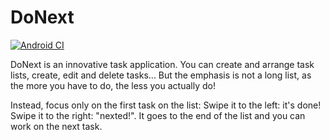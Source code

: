# DoNext

[![Android CI](https://github.com/wismna/DoNext/actions/workflows/android.yaml/badge.svg)](https://github.com/wismna/DoNext/actions/workflows/android.yaml)

DoNext is an innovative task application.
You can create and arrange task lists, create, edit and delete tasks...
But the emphasis is not a long list, as the more you have to do, the less you actually do!

Instead, focus only on the first task on the list:
Swipe it to the left: it's done!
Swipe it to the right: "nexted!". It goes to the end of the list and you can work on the next task.